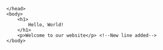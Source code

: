 <!--index.html-->
<!DOCTYPE html>
<html lang = "en">
    <head>
        <meta charset = "UTF-8">
        <meta name = "viewpoint" content = "width = device-width,initial-scale = 1.0">
        <title>
            My Website
        </title>
    
    </head>
    <body>
        <h1>
            Hello, World!
        </h1>
        <p>Welcome to our website</p> <!--New line added-->
    </body>
</html>
